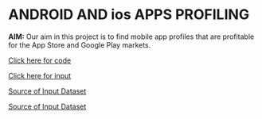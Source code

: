 # ANDROID AND ios APPS PROFILING

**AIM:** Our aim in this project is to find mobile app profiles that are profitable for the App Store and Google Play markets. 

[Click here for code](https://github.com/ktyagi12/Projects/tree/master/Apps_Profiles/code)

[Click here for input](https://github.com/ktyagi12/Projects/tree/master/Apps_Profiles/input)

[Source of Input Dataset](https://www.kaggle.com/lava18/google-play-store-apps)

[Source of Input Dataset](https://www.kaggle.com/ramamet4/app-store-apple-data-set-10k-apps)
